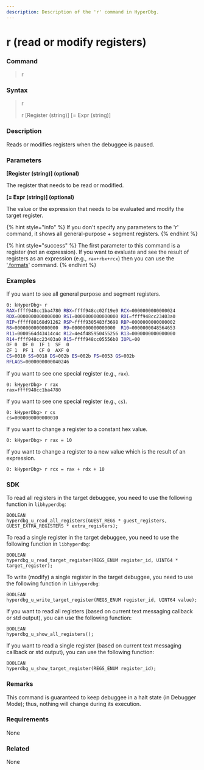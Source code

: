 ```yaml
---
description: Description of the 'r' command in HyperDbg.
---
```


# r (read or modify registers)

### Command

> r

### Syntax

> r
>
> r \[Register (string)] \[= Expr (string)]

### Description

Reads or modifies registers when the debuggee is paused.

### Parameters

**\[Register (string)] (optional)**

The register that needs to be read or modified.

**\[= Expr (string)] (optional)**

The value or the expression that needs to be evaluated and modify the target register.

{% hint style="info" %}
If you don't specify any parameters to the 'r' command, it shows all general-purpose + segment registers.
{% endhint %}

{% hint style="success" %}
The first parameter to this command is a register (not an expression). If you want to evaluate and see the result of registers as an expression (e.g., `rax+rbx+rcx`) then you can use the '[.formats](https://docs.hyperdbg.org/commands/meta-commands/.formats)' command.
{% endhint %}

### Examples

If you want to see all general purpose and segment registers.

```bash
0: kHyperDbg> r
RAX=ffff948cc1ba4780 RBX=ffff948cc02f19e0 RCX=0000000000000024
RDX=0000000000000000 RSI=0000000000000000 RDI=ffff948cc23403a0
RIP=fffff80168d91262 RSP=ffff9305483f3698 RBP=0000000000000002
R8=0000000000000000  R9=0000000000000000  R10=0000000048564653
R11=0000564d43414c4c R12=4e4f485950455256 R13=0000000000000000
R14=ffff948cc23403a0 R15=ffff948cc05556b0 IOPL=00
OF 0  DF 0  IF 1  SF  0
ZF 1  PF 1  CF 0  AXF 0
CS=0010 SS=0018 DS=002b ES=002b FS=0053 GS=002b
RFLAGS=0000000000040246
```

If you want to see one special register (e.g., `rax`).

```
0: kHyperDbg> r rax
rax=ffff948cc1ba4780
```

If you want to see one special register (e.g., `cs`).

```
0: kHyperDbg> r cs
cs=0000000000000010
```

If you want to change a register to a constant hex value.

```
0: kHyperDbg> r rax = 10
```

If you want to change a register to a new value which is the result of an expression.

```
0: kHyperDbg> r rcx = rax + rdx + 10
```

### SDK

To read all registers in the target debuggee, you need to use the following function in `libhyperdbg`:

```clike
BOOLEAN
hyperdbg_u_read_all_registers(GUEST_REGS * guest_registers, GUEST_EXTRA_REGISTERS * extra_registers);
```

To read a single register in the target debuggee, you need to use the following function in `libhyperdbg`:

```clike
BOOLEAN
hyperdbg_u_read_target_register(REGS_ENUM register_id, UINT64 * target_register);
```

To write (modify) a single register in the target debuggee, you need to use the following function in `libhyperdbg`:

```clike
BOOLEAN
hyperdbg_u_write_target_register(REGS_ENUM register_id, UINT64 value);
```

If you want to read all registers (based on current text messaging callback or std output), you can use the following function:

```clike
BOOLEAN
hyperdbg_u_show_all_registers();
```

If you want to read a single register (based on current text messaging callback or std output), you can use the following function:

```clike
BOOLEAN
hyperdbg_u_show_target_register(REGS_ENUM register_id);
```

### Remarks

This command is guaranteed to keep debuggee in a halt state (in Debugger Mode); thus, nothing will change during its execution.

### Requirements

None

### Related

None
